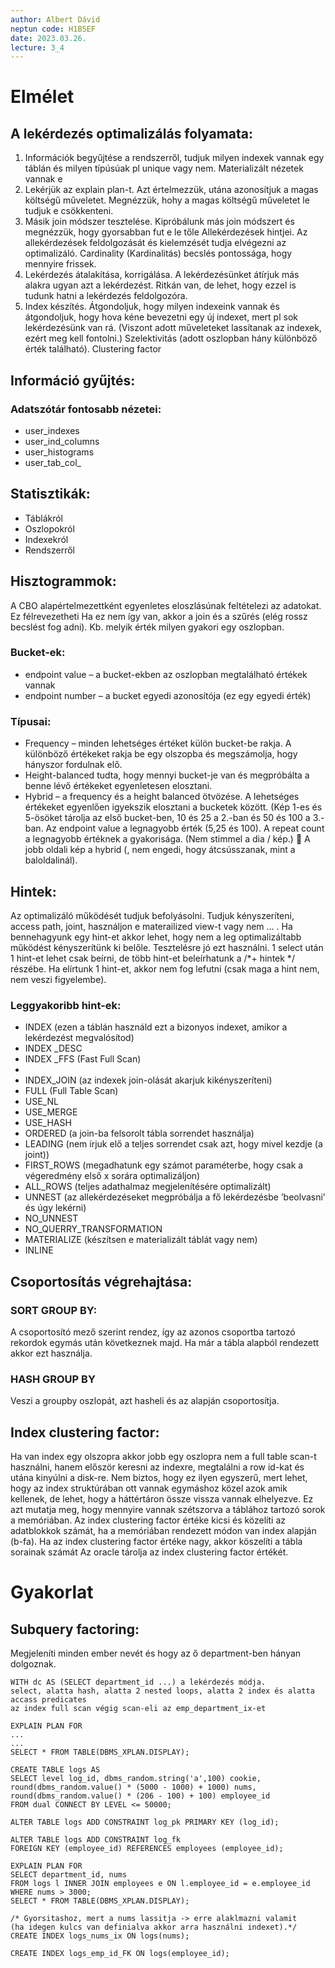 ```yaml
---
author: Albert Dávid
neptun code: H1B5EF
date: 2023.03.26.
lecture: 3_4
---
```


# Elmélet
## A lekérdezés optimalizálás folyamata:
 1. Információk begyűjtése a rendszerről, tudjuk milyen indexek vannak egy táblán és milyen típúsúak pl unique vagy nem. Materializált nézetek vannak e
 2. Lekérjük az explain plan-t. Azt értelmezzük, utána azonosítjuk a magas költségű műveletet. Megnézzük, hohy a magas költségű műveletet le tudjuk e csökkenteni.
 3. Másik join módszer tesztelése.
Kipróbálunk más join módszert és megnézzük, hogy gyorsabban fut e le tőle
Allekérdezések hintjei. Az allekérdezések feldolgozását és kielemzését tudja elvégezni az optimalizáló.
Cardinality (Kardinalitás) becslés pontossága, hogy mennyire frissek.
 4. Lekérdezés átalakítása, korrigálása.
A lekérdezésünket átírjuk más alakra ugyan azt a lekérdezést.
Ritkán van, de lehet, hogy ezzel is tudunk hatni a lekérdezés feldolgozóra.
 5. Index készítés.
Átgondoljuk, hogy milyen indexeink vannak és átgondoljuk, hogy hova kéne bevezetni egy új indexet, mert pl sok lekérdezésünk van rá. (Viszont adott műveleteket lassítanak az indexek, ezért meg kell fontolni.)
Szelektivitás (adott oszlopban hány különböző érték található).
Clustering factor

## Információ gyűjtés:

### Adatszótár fontosabb nézetei:
- user_indexes
- user_ind_columns
- user_histograms
- user_tab_col_

## Statisztikák:
- Táblákról
- Oszlopokról
- Indexekról
- Rendszerről

## Hisztogrammok:
A CBO alapértelmezettként egyenletes eloszlásúnak feltételezi az adatokat. Ez félrevezetheti
Ha ez nem így van, akkor a join és a szűrés (elég rossz becslést fog adni).
Kb. melyik érték milyen gyakori egy oszlopban.
### Bucket-ek:
- endpoint value – a bucket-ekben az oszlopban megtalálható értékek vannak
- endpoint number – a bucket egyedi azonosítója (ez egy egyedi érték)

### Típusai:
- Frequency – minden lehetséges értéket külön bucket-be rakja. A különböző értékeket rakja be egy olszopba és megszámolja, hogy hányszor fordulnak elő.
- Height-balanced  tudta, hogy mennyi bucket-je van és megpróbálta a benne lévő értékeket egyenletesen elosztani.
- Hybrid – a frequency és a height balanced ötvözése. A lehetséges értékeket egyenlően igyekszik elosztani a bucketek között. (Kép 1-es és 5-ösöket tárolja az első bucket-ben, 10 és 25 a 2.-ban és 50 és 100 a 3.-ban. Az endpoint value a legnagyobb érték (5,25 és 100). A repeat count a legnagyobb értéknek a gyakorisága. (Nem stimmel a dia / kép.)  A jobb oldali kép a hybrid (, nem engedi, hogy átcsússzanak, mint a baloldalinál).


## Hintek:
Az optimalizáló működését tudjuk befolyásolni. Tudjuk kényszeríteni, access path, joint, használjon e materailized view-t vagy nem ... .
Ha bennehagyunk egy hint-et akkor lehet, hogy nem a leg optimalizáltabb működést kényszerítünk ki belőle.
Tesztelésre jó ezt használni.
1 select után 1 hint-et lehet csak beírni, de több hint-et beleírhatunk a /*+ hintek */ részébe.
Ha elírtunk 1 hint-et, akkor nem fog lefutni (csak maga a hint nem, nem veszi figyelembe).

### Leggyakoribb hint-ek:
- INDEX (ezen a táblán használd ezt a bizonyos indexet, amikor a lekérdezést megvalósítod)
- INDEX _DESC
- INDEX _FFS (Fast Full Scan)
-
- INDEX_JOIN (az indexek join-olását akarjuk kikényszeríteni)
- FULL (Full Table Scan)
- USE_NL
- USE_MERGE
- USE_HASH
- ORDERED (a join-ba felsorolt tábla sorrendet használja)
- LEADING (nem írjuk elő a teljes sorrendet csak azt, hogy mivel kezdje (a joint))
- FIRST_ROWS (megadhatunk egy számot paraméterbe, hogy csak a végeredmény első x sorára optimalizáljon)
- ALL_ROWS (teljes adathalmaz megjelenítésére optimalizált)
- UNNEST (az allekérdezéseket megpróbálja a fő lekérdezésbe ’beolvasni’ és úgy lekérni)
- NO_UNNEST
- NO_QUERRY_TRANSFORMATION
- MATERIALIZE (készítsen e materializált táblát vagy nem)
- INLINE

## Csoportosítás végrehajtása:

### SORT GROUP BY:
A csoportosító mező szerint rendez, így az azonos csoportba tartozó rekordok egymás után következnek majd.
Ha már a tábla alapból rendezett akkor ezt használja.

### HASH GROUP BY
Veszi a groupby oszlopát, azt hasheli és az alapján csoportosítja.

## Index clustering factor:
Ha van index egy olszopra akkor jobb egy oszlopra nem a full table scan-t használni, hanem először keresni az indexre, megtalálni a row id-kat és utána kinyúlni a disk-re.
Nem biztos, hogy ez ilyen egyszerű, mert lehet, hogy az index struktúrában ott vannak egymáshoz közel azok amik kellenek, de lehet, hogy a háttértáron össze vissza vannak elhelyezve.
Ez azt mutatja meg, hogy mennyire vannak szétszorva a táblához tartozó sorok a memóriában.
Az index clustering factor értéke kicsi és közelíti az adatblokkok számát, ha a memóriában rendezett módon van index alapján (b-fa).
Ha az index clustering factor értéke nagy, akkor köszelíti a tábla sorainak számát
Az oracle tárolja az index clustering factor értékét.


# Gyakorlat

## Subquery factoring:
Megjeleníti minden ember nevét és hogy az ő department-ben hányan dolgoznak.
```
WITH dc AS (SELECT department_id ...) a lekérdezés módja.
select, alatta hash, alatta 2 nested loops, alatta 2 index és alatta accass predicates
az index full scan végig scan-eli az emp_department_ix-et
```

```
EXPLAIN PLAN FOR
...
...
SELECT * FROM TABLE(DBMS_XPLAN.DISPLAY);
```


```
CREATE TABLE logs AS
SELECT level log_id, dbms_random.string('a',100) cookie,
round(dbms_random.value() * (5000 - 1000) + 1000) nums,
round(dbms_random.value() * (206 - 100) + 100) employee_id
FROM dual CONNECT BY LEVEL <= 50000;

ALTER TABLE logs ADD CONSTRAINT log_pk PRIMARY KEY (log_id);

ALTER TABLE logs ADD CONSTRAINT log_fk
FOREIGN KEY (employee_id) REFERENCES employees (employee_id);

EXPLAIN PLAN FOR
SELECT department_id, nums
FROM logs l INNER JOIN employees e ON l.employee_id = e.employee_id
WHERE nums > 3000;
SELECT * FROM TABLE(DBMS_XPLAN.DISPLAY);

/* Gyorsitashoz, mert a nums lassitja -> erre alaklmazni valamit
(ha idegen kulcs van definialva akkor arra használni indexet).*/
CREATE INDEX logs_nums_ix ON logs(nums);

CREATE INDEX logs_emp_id_FK ON logs(employee_id);
```
